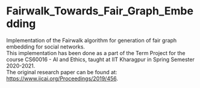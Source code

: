 # Fairwalk_Towards_Fair_Graph_Embedding
Implementation of the Fairwalk algorithm for generation of fair graph embedding for social networks.<br>
This implementation has been done as a part of the Term Project for the course CS60016 - AI and Ethics, taught at IIT Kharagpur in Spring Semester 2020-2021.<br>
The original research paper can be found at: https://www.ijcai.org/Proceedings/2019/456.
